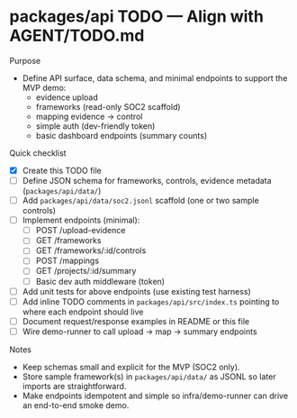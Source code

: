# packages/api TODO — Align with AGENT/TODO.md

Purpose
- Define API surface, data schema, and minimal endpoints to support the MVP demo:
  - evidence upload
  - frameworks (read-only SOC2 scaffold)
  - mapping evidence -> control
  - simple auth (dev-friendly token)
  - basic dashboard endpoints (summary counts)

Quick checklist
- [x] Create this TODO file
- [ ] Define JSON schema for frameworks, controls, evidence metadata (`packages/api/data/`)
- [ ] Add `packages/api/data/soc2.jsonl` scaffold (one or two sample controls)
- [ ] Implement endpoints (minimal):
  - [ ] POST /upload-evidence
  - [ ] GET /frameworks
  - [ ] GET /frameworks/:id/controls
  - [ ] POST /mappings
  - [ ] GET /projects/:id/summary
  - [ ] Basic dev auth middleware (token)
- [ ] Add unit tests for above endpoints (use existing test harness)
- [ ] Add inline TODO comments in `packages/api/src/index.ts` pointing to where each endpoint should live
- [ ] Document request/response examples in README or this file
- [ ] Wire demo-runner to call upload -> map -> summary endpoints

Notes
- Keep schemas small and explicit for the MVP (SOC2 only).
- Store sample framework(s) in `packages/api/data/` as JSONL so later imports are straightforward.
- Make endpoints idempotent and simple so infra/demo-runner can drive an end-to-end smoke demo.

